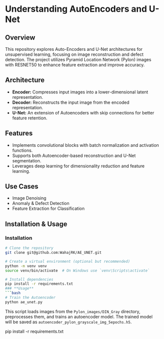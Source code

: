# Understanding AutoEncoders and U-Net

## Overview
This repository explores Auto-Encoders and U-Net architectures for unsupervised learning, focusing on image reconstruction and defect detection. The project utilizes Pyramid Location Network (Pylon) images with RESNET50 to enhance feature extraction and improve accuracy.

## Architecture
- **Encoder:** Compresses input images into a lower-dimensional latent representation.
- **Decoder:** Reconstructs the input image from the encoded representation.
- **U-Net:** An extension of Autoencoders with skip connections for better feature retention.

## Features
- Implements convolutional blocks with batch normalization and activation functions.
- Supports both Autoencoder-based reconstruction and U-Net segmentation.
- Leverages deep learning for dimensionality reduction and feature learning.

## Use Cases
- Image Denoising
- Anomaly & Defect Detection
- Feature Extraction for Classification

## Installation & Usage
### **Installation**
```bash
# Clone the repository
git clone git@github.com:WahajRK/AE_UNET.git

# Create a virtual environment (optional but recommended)
python -m venv venv
source venv/bin/activate  # On Windows use `venv\Scripts\activate`

# Install dependencies
pip install -r requirements.txt
### **Usage**
```bash
# Train the Autoencoder
python ae_unet.py
```
This script loads images from the `Pylon_images/DIN_Gray` directory, preprocesses them, and trains an autoencoder model. The trained model will be saved as `autoencoder_pylon_grayscale_img_5epochs.h5`.

pip install -r requirements.txt
